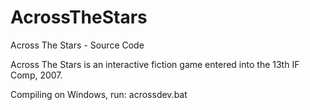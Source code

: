 # AcrossTheStars
 Across The Stars - Source Code

Across The Stars is an interactive fiction game entered into the 13th IF Comp, 2007.

Compiling on Windows, run: acrossdev.bat
